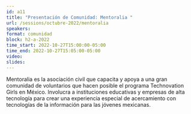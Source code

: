 ```yaml
---
id: a11
title: "Presentación de Comunidad: Mentoralia "
url: /sessions/octubre-2022/mentoralia
speakers:
format: comunidad
block: h2-a-2022
time_start: 2022-10-27T15:00:00-05:00
time_end: 2022-10-27T15:05:00-05:00
video:
slides:
---
```


Mentoralia es la asociación civil que capacita y apoya a una gran comunidad de voluntarios que hacen posible el programa Technovation Girls en México. Involucra a instituciones educativas y empresas de alta tecnología para crear una experiencia especial de acercamiento con tecnologías de la información para las jóvenes mexicanas.